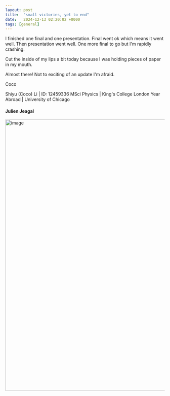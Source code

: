 ```yaml
---
layout: post
title:  "small victories, yet to end"
date:   2024-12-13 02:20:02 +0000
tags: [general]
---
```

I finished one final and one presentation. Final went ok which means it went well. Then presentation went well. One more final to go but I'm rapidly crashing.

Cut the inside of my lips a bit today because I was holding pieces of paper in my mouth.

Almost there! Not to exciting of an update I'm afraid.

Coco

Shiyu (Coco) Li | ID: 12459336
MSci Physics |  King's College London
Year Abroad | University of Chicago

#### Julien Jeagal
<img width="1169" height="855" alt="image" src="https://github.com/user-attachments/assets/f6ce4a78-2d82-4a99-bf35-bc1f2d47e821" />
